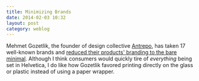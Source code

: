 ```yaml
---
title: Minimizing Brands
date: 2014-02-03 10:32
layout: post
category: weblog
---
```

Mehmet Gozetlik, the founder of design collective [Antrepo](http://www.a2591.com/), has taken 17 well-known brands and [reduced their products' branding to the bare minimal](http://www.thedieline.com/blog/2011/11/10/a-study-in-brand-minimalism.html). Although I think consumers would quickly tire of _everything_ being set in Helvetica, I do like how Gozetlik favored printing directly on the glass or plastic instead of using a paper wrapper.